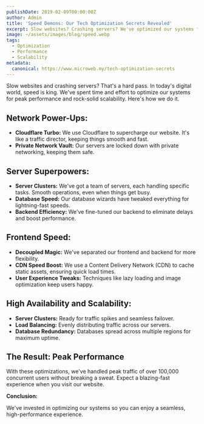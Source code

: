 ```yaml
---
publishDate: 2019-02-09T00:00:00Z
author: Admin
title: 'Speed Demons: Our Tech Optimization Secrets Revealed'
excerpt: Slow websites? Crashing servers? We've optimized our systems for peak performance and scalability. Here's how we do it.
image: ~/assets/images/blog/speed.webp
tags:
  - Optimization
  - Performance
  - Scalability
metadata:
  canonical: https://www.microweb.my/tech-optimization-secrets
---
```


Slow websites and crashing servers? That's a hard pass. In today's digital world, speed is king. We've spent time and effort to optimize our systems for peak performance and rock-solid scalability. Here's how we do it.

## Network Power-Ups:

* **Cloudflare Turbo:** We use Cloudflare to supercharge our website. It's like a traffic director, keeping things smooth and fast.
* **Private Network Vault:** Our servers are locked down with private networking, keeping them safe.

## Server Superpowers:

* **Server Clusters:** We've got a team of servers, each handling specific tasks. Smooth operations, even when things get busy.
* **Database Speed:** Our database wizards have tweaked everything for lightning-fast speeds.
* **Backend Efficiency:** We've fine-tuned our backend to eliminate delays and boost performance.

## Frontend Speed:

* **Decoupled Magic:** We've separated our frontend and backend for more flexibility.
* **CDN Speed Boost:** We use a Content Delivery Network (CDN) to cache static assets, ensuring quick load times.
* **User Experience Tweaks:** Techniques like lazy loading and image optimization keep users happy.

## High Availability and Scalability:

* **Server Clusters:** Ready for traffic spikes and seamless failover.
* **Load Balancing:** Evenly distributing traffic across our servers.
* **Database Redundancy:** Databases spread across multiple regions for maximum uptime.

## The Result: Peak Performance

With these optimizations, we've handled peak traffic of over 100,000 concurrent users without breaking a sweat. Expect a blazing-fast experience when you visit our website.

**Conclusion:**

We've invested in optimizing our systems so you can enjoy a seamless, high-performance experience.